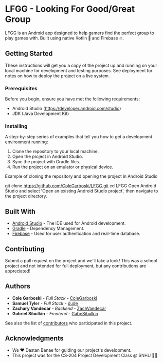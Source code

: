 # LFGG - Looking For Good/Great Group

LFGG is an Android app designed to help gamers find the perfect group to play games with. Built using native Kotlin 🤖 and Firebase 🔥.

## Getting Started

These instructions will get you a copy of the project up and running on your local machine for development and testing purposes. See deployment for notes on how to deploy the project on a live system.

### Prerequisites

Before you begin, ensure you have met the following requirements:

- Android Studio (https://developer.android.com/studio)
- JDK (Java Development Kit)

### Installing

A step-by-step series of examples that tell you how to get a development environment running:

1. Clone the repository to your local machine.
2. Open the project in Android Studio.
3. Sync the project with Gradle files.
4. Run the project on an emulator or physical device.

Example of cloning the repository and opening the project in Android Studio

git clone https://github.com/ColeGarboski/LFGG.git
cd LFGG
Open Android Studio and select 'Open an existing Android Studio project', then navigate to the project directory.

## Built With

- [Android Studio](https://developer.android.com/studio) - The IDE used for Android development.
- [Gradle](https://gradle.org/) - Dependency Management.
- [Firebase](https://firebase.google.com/) - Used for user authentication and real-time database.

## Contributing

Submit a pull request on the project and we'll take a look! This was a school project and not intended for full deployment, but any contributions are appreciated!


## Authors

- **Cole Garboski** - *Full Stack* - [ColeGarboski](https://github.com/ColeGarboski)
- **Samuel Tyler** - *Full Stack* - [dude](https://github.com/dude)
- **Zachary Vandecar** - *Backend* - [ZachVandecar](https://github.com/ZachVandecar)
- **Gabriel Sibulkin** - *Frontend* - [GabeSibulkin](https://github.com/GabeSibulkin)

See also the list of [contributors](https://github.com/ColeGarboski/LFGG/contributors) who participated in this project.


## Acknowledgments

- We ❤️ Dastan Banae for guiding our project's development.
- This project was for the CS-204 Project Development Class @ SNHU 💙💛
